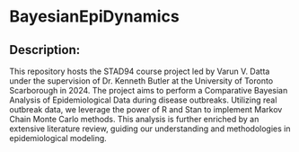 # BayesianEpiDynamics
## Description:

This repository hosts the STAD94 course project led by Varun V. Datta under the supervision of Dr. Kenneth Butler at the University of Toronto Scarborough in 2024. The project aims to perform a Comparative Bayesian Analysis of Epidemiological Data during disease outbreaks. Utilizing real outbreak data, we leverage the power of R and Stan to implement Markov Chain Monte Carlo methods. This analysis is further enriched by an extensive literature review, guiding our understanding and methodologies in epidemiological modeling.
